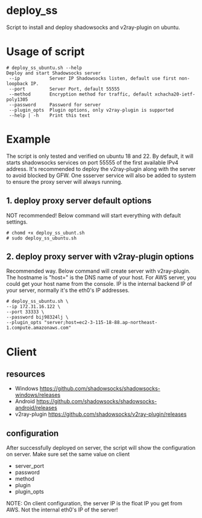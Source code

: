 # deploy_ss
Script to install and deploy shadowsocks and v2ray-plugin on ubuntu.

# Usage of script
```
# deploy_ss_ubuntu.sh --help
Deploy and start Shadowsocks server 
 --ip           Server IP Shadowsocks listen, default use first non-loopback IP. 
 --port         Server Port, default 55555 
 --method       Encryption method for traffic, default xchacha20-ietf-poly1305 
 --password     Password for server
 --plugin_opts  Plugin options, only v2ray-plugin is supported
 --help | -h    Print this text
```


# Example
The script is only tested and verified on ubuntu 18 and 22. By default, it will starts shadowsocks services on port 55555 of the first available IPv4 address. It's recommended to deploy the v2ray-plugin along with the server to avoid blocked by GFW. One ssserver service will also be added to system to ensure the proxy server will always running. 

## 1. deploy proxy server default options
NOT recommended! Below command will start everything with default settings.
```
# chomd +x deploy_ss_ubunt.sh
# sudo deploy_ss_ubuntu.sh
```
## 2. deploy proxy server with v2ray-plugin options
Recommended way. Below command will create server with v2ray-plugin. The hostname is "host=" is the DNS name of your host. For AWS server, you could get your host name from the console. IP is the internal backend IP of your server, normally it's the eth0's IP addresses. 
```
# deploy_ss_ubuntu.sh \
--ip 172.31.16.122 \
--port 33333 \
--password bij98324lj \
--plugin_opts "server;host=ec2-3-115-18-88.ap-northeast-1.compute.amazonaws.com"
```

# Client
## resources
* Windows https://github.com/shadowsocks/shadowsocks-windows/releases
* Android https://github.com/shadowsocks/shadowsocks-android/releases
* v2ray-plugin https://github.com/shadowsocks/v2ray-plugin/releases
## configuration
After successfully deployed on server, the script will show the configuration on server. Make sure set the same value on client 
* server_port
* password
* method
* plugin
* plugin_opts

NOTE: On client configuration, the server IP is the float IP you get from AWS. Not the internal eth0's IP of the server!
